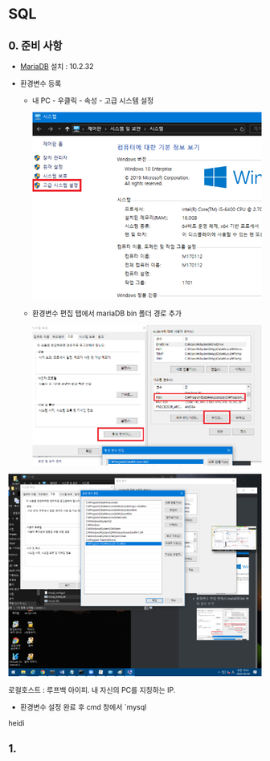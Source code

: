 
# SQL



## 0. 준비 사항



* [MariaDB](https://mariadb.com/download-confirmation/?group-name=MariaDB%20Community%20Server&release-notes-uri=https%3A%2F%2Fmariadb.com%2Fkb%2Fen%2Fmariadb-10232-release-notes%2F&documentation-uri=https%3A%2F%2Fmariadb.com%2Fkb%2Fen%2Fwhat-is-mariadb-102%2F&download-uri=https%3A%2F%2Fdownloads.mariadb.com%2FMariaDB%2Fmariadb-10.2.32%2Fwinx64-packages%2Fmariadb-10.2.32-winx64.msi&product-name=MariaDB%2520Server&download-size=55.67%20MB) 설치 : 10.2.32

* 환경변수 등록

  * 내 PC - 우클릭 - 속성 - 고급 시스템 설정

    ![image-20200608102854353](images/image-20200608102854353.png)

  * 환경변수 편집 탭에서 mariaDB bin 폴더 경로 추가

    ![image-20200608103037752](images/image-20200608103037752.png)

    

![image-20200608103119608](images/image-20200608103119608.png)





로컬호스트 : 루프백 아이피. 내 자신의 PC를 지칭하는 IP.



* 환경변수 설정 완료 후 cmd 창에서 `mysql

heidi



## 1. 